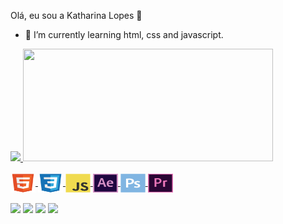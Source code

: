 Olá, eu sou a Katharina Lopes 👋

- 🌱 I’m currently learning html, css and javascript.

<div>
  <a href="http://instagram.com/katharinalopes">
  <img height="180em" src="https://github-readme-stats.vercel.app/api?username=katharinalopes&show_icons=true&theme=tokyonight&include_all_commits=true&count_private=false">
  <img height="180em" width="400" src="https://github-readme-stats.vercel.app/api/top-langs/?username=katharinalopes&layout=compact&langs_count=16&theme=tokyonight">
  </div>   

<div style=display: inline_block"><br>
  <img align="center" alt="Katha-HTML" height="30" width="40" src="https://raw.githubusercontent.com/devicons/devicon/2ae2a900d2f041da66e950e4d48052658d850630/icons/html5/html5-original.svg"> 
 <img align="center" alt="Katha-CSS" height="30" width="40" src="https://raw.githubusercontent.com/devicons/devicon/2ae2a900d2f041da66e950e4d48052658d850630/icons/css3/css3-original.svg"> 
 <img align="center" alt="Katha-JS" height="30" width="40" src="https://raw.githubusercontent.com/devicons/devicon/2ae2a900d2f041da66e950e4d48052658d850630/icons/javascript/javascript-original.svg"> 
 <img align="center" alt="Katha-After" height="30" width="40" src="https://raw.githubusercontent.com/devicons/devicon/2ae2a900d2f041da66e950e4d48052658d850630/icons/aftereffects/aftereffects-original.svg">
<img align="center" alt="Katha-Photo" height="30" width="40" src="https://raw.githubusercontent.com/devicons/devicon/2ae2a900d2f041da66e950e4d48052658d850630/icons/photoshop/photoshop-plain.svg">
<img align="center" alt="Katha-Premier" height="30" width="40" src="https://raw.githubusercontent.com/devicons/devicon/2ae2a900d2f041da66e950e4d48052658d850630/icons/premierepro/premierepro-original.svg">
</div>
<br>
<div>
  <a href="https://www.instagram.com/katharinalopes/" target="_blank"><img src="https://img.shields.io/badge/Instagram-E4405F?style=for-the-badge&logo=instagram&logoColor=white" target="_blank"></a>
  <a href="https://www.linkedin.com/in/maria-katharina-lopes-6503b639/" target="_blank"><img src="https://img.shields.io/badge/LinkedIn-0077B5?style=for-the-badge&logo=linkedin&logoColor=white" target="_blank"></a>
<a href="https://www.youtube.com/katharinalopes" target="_blank"><img src="https://img.shields.io/badge/YouTube-FF0000?style=for-the-badge&logo=youtube&logoColor=white" target="_blank"></a>
<a href="https://discord.gg/UepFYTJu" target="_blank"><img src="https://img.shields.io/badge/Discord-7289DA?style=for-the-badge&logo=discord&logoColor=white" target="_blank"></a>                                                                                                                                          
</div>
<!-- Meme randomico
<div>
<img src="https://random-memer.herokuapp.com/" title="Meme" alt="Please refresh the page if the meme doesn't show up.">
</div>
Frase aleatoria
<div>
<img src="https://quotes-github-readme.vercel.app/api?type=horizontal&theme=dark)" title="Meme">
</div>
-->


 
  

